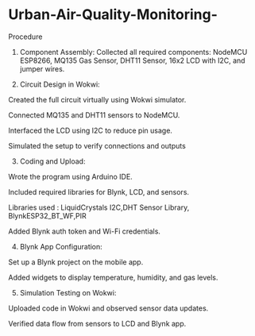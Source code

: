 # Urban-Air-Quality-Monitoring-
Procedure

1. Component Assembly:
Collected all required components: NodeMCU ESP8266, MQ135 Gas Sensor, DHT11 Sensor, 16x2 LCD with I2C, and jumper wires.


2. Circuit Design in Wokwi:

Created the full circuit virtually using Wokwi simulator.

Connected MQ135 and DHT11 sensors to NodeMCU.

Interfaced the LCD using I2C to reduce pin usage.

Simulated the setup to verify connections and outputs



3. Coding and Upload:

Wrote the program using Arduino IDE.

Included required libraries for Blynk, LCD, and sensors.

Libraries used : LiquidCrystals I2C,DHT Sensor Library, BlynkESP32_BT_WF,PIR

Added Blynk auth token and Wi-Fi credentials.



4. Blynk App Configuration:

Set up a Blynk project on the mobile app.

Added widgets to display temperature, humidity, and gas levels.



5. Simulation Testing on Wokwi:

Uploaded code in Wokwi and observed sensor data updates.

Verified data flow from sensors to LCD and Blynk app.
